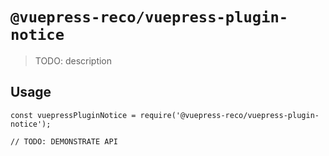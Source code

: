 # `@vuepress-reco/vuepress-plugin-notice`

> TODO: description

## Usage

```
const vuepressPluginNotice = require('@vuepress-reco/vuepress-plugin-notice');

// TODO: DEMONSTRATE API
```
